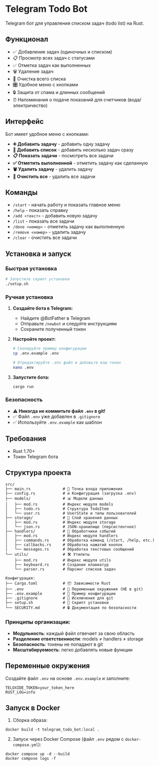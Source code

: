 # Telegram Todo Bot

Telegram бот для управления списком задач (todo list) на Rust.

## Функционал

- ✅ Добавление задач (одиночных и списком)
- 📋 Просмотр всех задач с статусами
- ✅ Отметка задач как выполненных
- 🗑️ Удаление задач
- 🧹 Очистка всего списка
- 🎛️ Удобное меню с кнопками
- 🔒 Защита от спама и длинных сообщений
- ⏰ Напоминания о подаче показаний для счетчиков (вода/электричество)

## Интерфейс

Бот имеет удобное меню с кнопками:
- **➕ Добавить задачу** - добавить одну задачу
- **📝 Добавить список** - добавить несколько задач сразу
- **📋 Показать задачи** - посмотреть все задачи
- **✅ Отметить выполненной** - отметить задачу как сделанную
- **🗑️ Удалить задачу** - удалить задачу
- **🧹 Очистить все** - удалить все задачи

## Команды

- `/start` - начать работу и показать главное меню
- `/help` - показать справку
- `/add <текст>` - добавить новую задачу
- `/list` - показать все задачи
- `/done <номер>` - отметить задачу как выполненную
- `/remove <номер>` - удалить задачу
- `/clear` - очистить все задачи

## Установка и запуск

### Быстрая установка
```bash
# Запустите скрипт установки
./setup.sh
```

### Ручная установка
1. **Создайте бота в Telegram:**
   - Найдите @BotFather в Telegram
   - Отправьте `/newbot` и следуйте инструкциям
   - Сохраните полученный токен

2. **Настройте проект:**
   ```bash
   # Скопируйте пример конфигурации
   cp .env.example .env
   
   # Отредактируйте .env файл и добавьте ваш токен
   nano .env
   ```

3. **Запустите бота:**
   ```bash
   cargo run
   ```

### Безопасность
- ⚠️ **Никогда не коммитьте файл `.env` в git!**
- ✅ Файл `.env` уже добавлен в `.gitignore`
- ✅ Используйте `.env.example` как шаблон

## Требования

- Rust 1.70+
- Токен Telegram бота

## Структура проекта

```
src/
├── main.rs              # 🚀 Точка входа приложения
├── config.rs            # ⚙️ Конфигурация (загрузка .env)
├── models/              # 📊 Модели данных
│   ├── mod.rs           # Индекс модуля models
│   ├── todo.rs          # Структура TodoItem
│   └── user.rs          # UserState и типы пользователей
├── storage/             # 💾 Слой хранения данных
│   ├── mod.rs           # Индекс модуля storage
│   └── json.rs          # JSON-хранилище (персистентное)
├── handlers/            # 🎯 Обработчики событий
│   ├── mod.rs           # Индекс модуля handlers
│   ├── commands.rs      # Обработка команд (/start, /help, etc.)
│   ├── callbacks.rs     # Обработка нажатий кнопок
│   └── messages.rs      # Обработка текстовых сообщений
└── utils/               # 🛠️ Утилиты
    ├── mod.rs           # Индекс модуля utils
    ├── keyboard.rs      # Создание клавиатур
    └── parser.rs        # Парсинг списков задач

Конфигурация:
├── Cargo.toml           # 📦 Зависимости Rust
├── .env                 # 🔐 Переменные окружения (НЕ в git)
├── .env.example         # 📝 Пример конфигурации
├── .gitignore           # 🚫 Исключения для git
├── setup.sh             # 🔧 Скрипт установки
└── SECURITY.md          # 🔒 Документация по безопасности
```

### Принципы организации:
- **Модульность**: каждый файл отвечает за свою область
- **Разделение ответственности**: models ≠ handlers ≠ storage
- **Безопасность**: токены не попадают в git
- **Масштабируемость**: легко добавлять новые функции

## Переменные окружения

Создайте файл `.env` на основе `.env.example` и заполните:

```
TELOXIDE_TOKEN=your_token_here
RUST_LOG=info
```

## Запуск в Docker

1) Сборка образа:
```
docker build -t telegram_todo_bot:local .
```
2) Запуск через Docker Compose (файл `.env` рядом с `docker-compose.yml`):
```
docker compose up -d --build
docker compose logs -f
```